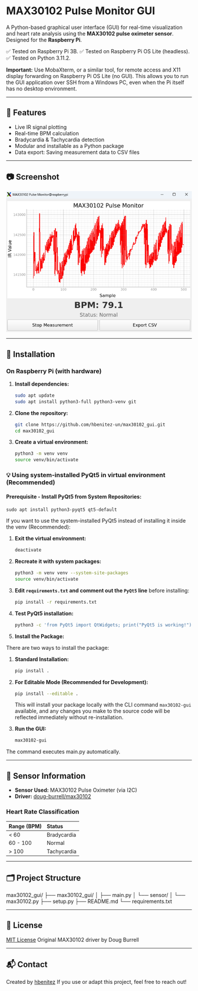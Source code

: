 # MAX30102 Pulse Monitor GUI

A Python-based graphical user interface (GUI) for real-time visualization and heart rate analysis using the **MAX30102 pulse oximeter sensor**. Designed for the **Raspberry Pi**.

✅ Tested on Raspberry Pi 3B.
✅ Tested on Raspberry Pi OS Lite (headless).
✅ Tested on Python 3.11.2.

**Important:** 
    Use MobaXterm, or a similar tool, for remote access and X11 display forwarding on Raspberry Pi OS Lite (no GUI). This allows you to run the GUI application over SSH from a Windows PC, even when the Pi itself has no desktop environment.



---

## 🚀 Features

* Live IR signal plotting
* Real-time BPM calculation
* Bradycardia & Tachycardia detection
* Modular and installable as a Python package
* Data export: Saving measurement data to CSV files

---

## 📷 Screenshot

![GUI](https://github.com/hbenitez-un/max30102_gui/blob/main/media/image.png)

---

## 💾 Installation

### On Raspberry Pi (with hardware)

1.  **Install dependencies:**

    ```bash
    sudo apt update
    sudo apt install python3-full python3-venv git
    ```

2.  **Clone the repository:**

    ```bash
    git clone https://github.com/hbenitez-un/max30102_gui.git
    cd max30102_gui
    ```

3.  **Create a virtual environment:**

    ```bash
    python3 -m venv venv
    source venv/bin/activate
    ```

### 💡 Using system-installed PyQt5 in virtual environment (Recommended)

#### Prerequisite - Install PyQt5 from System Repositories:
    
    sudo apt install python3-pyqt5 qt5-default
    
If you want to use the system-installed PyQt5 instead of installing it inside the venv (Recommended):

1.  **Exit the virtual environment:**

    ```bash
    deactivate
    ```

2.  **Recreate it with system packages:**

    ```bash
    python3 -m venv venv --system-site-packages
    source venv/bin/activate
    ```

3.  **Edit `requirements.txt` and comment out the `PyQt5` line** before installing:

    ```bash
    pip install -r requirements.txt
    ```

4.  **Test PyQt5 installation:**

    ```bash
    python3 -c 'from PyQt5 import QtWidgets; print("PyQt5 is working!")'
    ```

5.  **Install the Package:**

There are two ways to install the package:

1.  **Standard Installation:**

    ```bash
    pip install .
    ```

2.  **For Editable Mode (Recommended for Development):**

    ```bash
    pip install --editable .
    ```
    This will install your package locally with the CLI command `max30102-gui` available, and any changes you make to the source code will be reflected immediately without re-installation.


6.  **Run the GUI:**

    ```bash
    max30102-gui
    ```

The command executes main.py automatically.

---

## 💓 Sensor Information

* **Sensor Used:** MAX30102 Pulse Oximeter (via I2C)
* **Driver:** [doug-burrell/max30102](https://github.com/doug-burrell/max30102)

### Heart Rate Classification

| Range (BPM) | Status      |
| :---------- | :---------- |
| < 60        | Bradycardia |
| 60 - 100    | Normal      |
| > 100       | Tachycardia |

---

## 🗂️ Project Structure

max30102_gui/
├── max30102_gui/
│   ├── main.py
│   └── sensor/
│       └── max30102.py
├── setup.py
├── README.md
└── requirements.txt


---

## 📄 License

[MIT License](LICENSE)
Original MAX30102 driver by Doug Burrell

---

## 📬 Contact

Created by [hbenitez](https://github.com/hbenitez-un)
If you use or adapt this project, feel free to reach out!